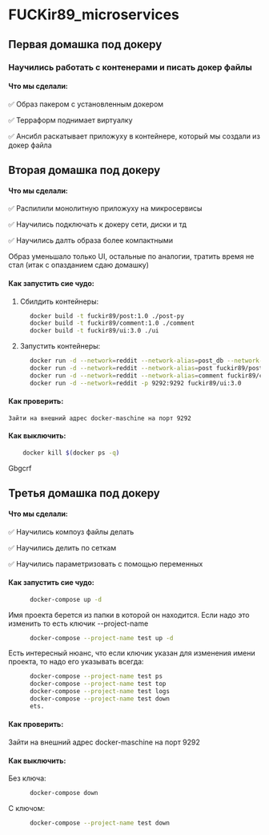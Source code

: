 # FUCKir89_microservices

## Первая домашка под докеру

### Научились работать с контенерами и писать докер файлы

#### Что мы сделали:
   :white_check_mark: Образ пакером с установленным докером

   :white_check_mark: Терраформ поднимает виртуалку

   :white_check_mark: Ансибл раскатывает приложуху в контейнере, который мы создали из докер файла



## Вторая домашка под докеру

#### Что мы сделали:
   :white_check_mark: Распилили монолитную приложуху на микросервисы

   :white_check_mark: Научились подключать к докеру сети, диски и тд

   :white_check_mark: Научились далть образа более компактными

Образ уменьшало только UI, остальные по аналогии, тратить время не стал (итак с опазданием сдаю домашку)

#### Как запустить сие чудо:

   1. Сбилдить контейнеры:
```bash
      docker build -t fuckir89/post:1.0 ./post-py
      docker build -t fuckir89/comment:1.0 ./comment
      docker build -t fuckir89/ui:3.0 ./ui
```

   2. Запустить контейнеры:
```bash
      docker run -d --network=reddit --network-alias=post_db --network-alias=comment_db -v reddit_db:/data/db mongo:latest
      docker run -d --network=reddit --network-alias=post fuckir89/post:1.0
      docker run -d --network=reddit --network-alias=comment fuckir89/comment:1.0
      docker run -d --network=reddit -p 9292:9292 fuckir89/ui:3.0
```

#### Как проверить:

    Зайти на внешний адрес docker-maschine на порт 9292

#### Как выключить:
```bash
    docker kill $(docker ps -q)
```
Gbgcrf
## Третья домашка под докеру

#### Что мы сделали:
   :white_check_mark: Научились компоуз файлы делать

   :white_check_mark: Научились делить по сеткам

   :white_check_mark: Научились параметризовать с помощью переменных

#### Как запустить сие чудо:

```bash
      docker-compose up -d
```

   Имя проекта берется из папки в которой он находится. Если надо это изменить то есть ключик --project-name
```bash
      docker-compose --project-name test up -d
```

   Есть интересный нюанс, что если ключик указан для изменения имени проекта, то надо его указывать всегда:
```bash
      docker-compose --project-name test ps
      docker-compose --project-name test top
      docker-compose --project-name test logs
      docker-compose --project-name test down
      ets.
```

#### Как проверить:

   Зайти на внешний адрес docker-maschine на порт 9292

#### Как выключить:
   Без ключа:
```bash
      docker-compose down
```
   С ключом:
```bash
      docker-compose --project-name test down
```
